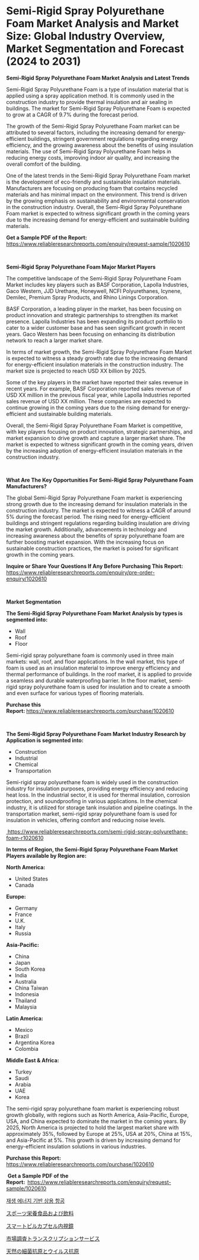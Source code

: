 <p><h1>Semi-Rigid Spray Polyurethane Foam Market Analysis and Market Size: Global Industry Overview, Market Segmentation and Forecast (2024 to 2031)</h1></p><p><strong>Semi-Rigid Spray Polyurethane Foam Market Analysis and Latest Trends</strong></p>
<p><p>Semi-Rigid Spray Polyurethane Foam is a type of insulation material that is applied using a spray application method. It is commonly used in the construction industry to provide thermal insulation and air sealing in buildings. The market for Semi-Rigid Spray Polyurethane Foam is expected to grow at a CAGR of 9.7% during the forecast period.</p><p>The growth of the Semi-Rigid Spray Polyurethane Foam market can be attributed to several factors, including the increasing demand for energy-efficient buildings, stringent government regulations regarding energy efficiency, and the growing awareness about the benefits of using insulation materials. The use of Semi-Rigid Spray Polyurethane Foam helps in reducing energy costs, improving indoor air quality, and increasing the overall comfort of the building.</p><p>One of the latest trends in the Semi-Rigid Spray Polyurethane Foam market is the development of eco-friendly and sustainable insulation materials. Manufacturers are focusing on producing foam that contains recycled materials and has minimal impact on the environment. This trend is driven by the growing emphasis on sustainability and environmental conservation in the construction industry. Overall, the Semi-Rigid Spray Polyurethane Foam market is expected to witness significant growth in the coming years due to the increasing demand for energy-efficient and sustainable building materials.</p></p>
<p><strong>Get a Sample PDF of the Report:&nbsp;</strong> <a href="https://www.reliableresearchreports.com/enquiry/request-sample/1020610">https://www.reliableresearchreports.com/enquiry/request-sample/1020610</a></p>
<p>&nbsp;</p>
<p><strong>Semi-Rigid Spray Polyurethane Foam Major Market Players</strong></p>
<p><p>The competitive landscape of the Semi-Rigid Spray Polyurethane Foam Market includes key players such as BASF Corporation, Lapolla Industries, Gaco Western, JJD Urethane, Honeywell, NCFI Polyurethanes, Icynene, Demilec, Premium Spray Products, and Rhino Linings Corporation. </p><p>BASF Corporation, a leading player in the market, has been focusing on product innovation and strategic partnerships to strengthen its market presence. Lapolla Industries has been expanding its product portfolio to cater to a wider customer base and has seen significant growth in recent years. Gaco Western has been focusing on enhancing its distribution network to reach a larger market share. </p><p>In terms of market growth, the Semi-Rigid Spray Polyurethane Foam Market is expected to witness a steady growth rate due to the increasing demand for energy-efficient insulation materials in the construction industry. The market size is projected to reach USD XX billion by 2025.</p><p>Some of the key players in the market have reported their sales revenue in recent years. For example, BASF Corporation reported sales revenue of USD XX million in the previous fiscal year, while Lapolla Industries reported sales revenue of USD XX million. These companies are expected to continue growing in the coming years due to the rising demand for energy-efficient and sustainable building materials.</p><p>Overall, the Semi-Rigid Spray Polyurethane Foam Market is competitive, with key players focusing on product innovation, strategic partnerships, and market expansion to drive growth and capture a larger market share. The market is expected to witness significant growth in the coming years, driven by the increasing adoption of energy-efficient insulation materials in the construction industry.</p></p>
<p>&nbsp;</p>
<p><strong>What Are The Key Opportunities For Semi-Rigid Spray Polyurethane Foam Manufacturers?</strong></p>
<p><p>The global Semi-Rigid Spray Polyurethane Foam market is experiencing strong growth due to the increasing demand for insulation materials in the construction industry. The market is expected to witness a CAGR of around 5% during the forecast period. The rising need for energy-efficient buildings and stringent regulations regarding building insulation are driving the market growth. Additionally, advancements in technology and increasing awareness about the benefits of spray polyurethane foam are further boosting market expansion. With the increasing focus on sustainable construction practices, the market is poised for significant growth in the coming years.</p></p>
<p><strong>Inquire or Share Your Questions If Any Before Purchasing This Report:</strong> <a href="https://www.reliableresearchreports.com/enquiry/pre-order-enquiry/1020610">https://www.reliableresearchreports.com/enquiry/pre-order-enquiry/1020610</a></p>
<p>&nbsp;</p>
<p><strong>Market Segmentation</strong></p>
<p><strong>The Semi-Rigid Spray Polyurethane Foam Market Analysis by types is segmented into:</strong></p>
<p><ul><li>Wall</li><li>Roof</li><li>Floor</li></ul></p>
<p><p>Semi-rigid spray polyurethane foam is commonly used in three main markets: wall, roof, and floor applications. In the wall market, this type of foam is used as an insulation material to improve energy efficiency and thermal performance of buildings. In the roof market, it is applied to provide a seamless and durable waterproofing barrier. In the floor market, semi-rigid spray polyurethane foam is used for insulation and to create a smooth and even surface for various types of flooring materials.</p></p>
<p><strong>Purchase this Report:&nbsp;</strong><a href="https://www.reliableresearchreports.com/purchase/1020610">https://www.reliableresearchreports.com/purchase/1020610</a></p>
<p>&nbsp;</p>
<p><strong>The Semi-Rigid Spray Polyurethane Foam Market Industry Research by Application is segmented into:</strong></p>
<p><ul><li>Construction</li><li>Industrial</li><li>Chemical</li><li>Transportation</li></ul></p>
<p><p>Semi-rigid spray polyurethane foam is widely used in the construction industry for insulation purposes, providing energy efficiency and reducing heat loss. In the industrial sector, it is used for thermal insulation, corrosion protection, and soundproofing in various applications. In the chemical industry, it is utilized for storage tank insulation and pipeline coatings. In the transportation market, semi-rigid spray polyurethane foam is used for insulation in vehicles, offering comfort and reducing noise levels.</p></p>
<p><a href="https://www.reliableresearchreports.com/semi-rigid-spray-polyurethane-foam-r1020610">&nbsp;https://www.reliableresearchreports.com/semi-rigid-spray-polyurethane-foam-r1020610</a></p>
<p><strong>In terms of Region, the Semi-Rigid Spray Polyurethane Foam Market Players available by Region are:</strong></p>
<p>
    <p> <strong> North America: </strong>
        <ul>
            <li>United States</li>
            <li>Canada</li>
        </ul>
        </p> 
    <p> <strong> Europe: </strong>
        <ul>
            <li>Germany</li>
            <li>France</li>
            <li>U.K.</li>
            <li>Italy</li>
            <li>Russia</li>
        </ul>
        </p> 
    <p> <strong> Asia-Pacific: </strong>
        <ul>
            <li>China</li>
            <li>Japan</li>
            <li>South Korea</li>
            <li>India</li>
            <li>Australia</li>
            <li>China Taiwan</li>
            <li>Indonesia</li>
            <li>Thailand</li>
            <li>Malaysia</li>
        </ul>
        </p> 
    <p> <strong> Latin America: </strong>
        <ul>
            <li>Mexico</li>
            <li>Brazil</li>
            <li>Argentina Korea</li>
            <li>Colombia</li>
        </ul>
        </p> 
    <p> <strong> Middle East & Africa: </strong>
        <ul>
            <li>Turkey</li>
            <li>Saudi</li>
            <li>Arabia</li>
            <li>UAE</li>
            <li>Korea</li>
        </ul>
    </p>
    </p>
<p><p>The semi-rigid spray polyurethane foam market is experiencing robust growth globally, with regions such as North America, Asia-Pacific, Europe, USA, and China expected to dominate the market in the coming years. By 2025, North America is projected to hold the largest market share with approximately 35%, followed by Europe at 25%, USA at 20%, China at 15%, and Asia-Pacific at 5%. This growth is driven by increasing demand for energy-efficient insulation solutions in various industries.</p></p>
<p><strong>Purchase this Report: </strong><a href="https://www.reliableresearchreports.com/purchase/1020610">https://www.reliableresearchreports.com/purchase/1020610</a></p>
<p>&nbsp;<strong>Get a Sample PDF of the Report:&nbsp;&nbsp;</strong><a href="https://www.reliableresearchreports.com/enquiry/request-sample/1020610">https://www.reliableresearchreports.com/enquiry/request-sample/1020610</a></p>
<p><strong></strong></p>
<p><p><a href="https://medium.com/@eltaroberts01/%EC%9E%AC%EC%83%9D-%EC%97%90%EB%84%88%EC%A7%80%EB%A5%BC-%EA%B8%B0%EB%B0%98%EC%9C%BC%EB%A1%9C-%ED%95%9C-%EC%83%81%EC%97%85-%ED%95%AD%EA%B3%B5-%EC%8B%9C%EC%9E%A5%EC%9D%80-%EC%8B%9C%EC%9E%A5-%EC%A0%90%EC%9C%A0%EC%9C%A8-%EC%8B%9C%EC%9E%A5-%ED%8A%B8%EB%A0%8C%EB%93%9C-%EB%B0%8F-%EC%8B%9C%EC%9E%A5-%EC%84%B1%EC%9E%A5%EC%97%90-%EB%8C%80%ED%95%9C-%EC%A0%95%EB%B3%B4%EB%A5%BC-%EC%A0%9C%EA%B3%B5%ED%95%A9%EB%8B%88%EB%8B%A4-2f7784cd0e73">재생 에너지 기반 상용 항공</a></p><p><a href="https://github.com/luffiazaza/Market-Research-Report-List-1/blob/main/265300394649.md">スポーツ栄養食品および飲料</a></p><p><a href="https://medium.com/@isabeleterson7845/%E3%82%B9%E3%83%9E%E3%83%BC%E3%83%88%E3%83%94%E3%83%AB%E3%82%AB%E3%83%97%E3%82%BB%E3%83%AB%E5%86%85%E8%A6%96%E9%8F%A1%E5%B8%82%E5%A0%B4%E3%81%AE%E5%88%86%E6%9E%90%E3%81%8A%E3%82%88%E3%81%B32024%E5%B9%B4%E3%81%8B%E3%82%892031%E5%B9%B4%E3%81%BE%E3%81%A7%E3%81%AE%E3%82%B5%E3%82%A4%E3%82%BA%E4%BA%88%E6%B8%AC-7a0386c5b96e">スマートピルカプセル内視鏡</a></p><p><a href="https://medium.com/@laceyzemlak1/%E5%B8%82%E5%A0%B4%E8%AA%BF%E6%9F%BB%E8%BB%A2%E8%A8%98%E3%82%B5%E3%83%BC%E3%83%93%E3%82%B9%E5%B8%82%E5%A0%B4%E6%B4%9E%E5%AF%9F-%E5%B8%82%E5%A0%B4%E3%83%88%E3%83%AC%E3%83%B3%E3%83%89-%E6%88%90%E9%95%B7-2024%E5%B9%B4%E3%81%8B%E3%82%892031%E5%B9%B4%E3%81%BE%E3%81%A7%E3%81%AE%E4%BA%88%E6%B8%AC-eb230ee4e1bf">市場調査トランスクリプションサービス</a></p><p><a href="https://github.com/HershelKris/Market-Research-Report-List-1/blob/main/295525587800.md">天然の細菌抗原とウイルス抗原</a></p></p>